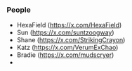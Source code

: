 

### People

- HexaField (https://x.com/HexaField)
- Sun (https://x.com/suntzoogway)
- Shane (https://x.com/StrikingCrayon)
- Katz (https://x.com/VerumExChao)
- Bradie (https://x.com/mudscryer)
- 

